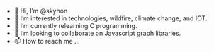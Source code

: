 - 👋 Hi, I’m @skyhon
- 👀 I’m interested in technologies, wildfire, climate change, and IOT.
- 🌱 I’m currently relearning C programming. 
- 💞️ I’m looking to collaborate on Javascript graph libraries.
- 📫 How to reach me ...

<!---
skyhon/skyhon is a ✨ special ✨ repository because its `README.md` (this file) appears on your GitHub profile.
You can click the Preview link to take a look at your changes.
--->
